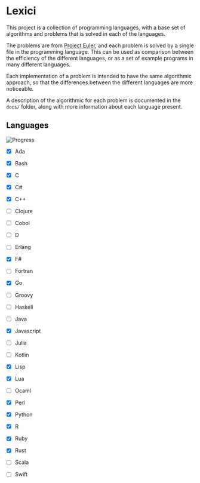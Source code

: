# Lexici #

This project is a collection of programming languages, with a base set of
algorithms and problems that is solved in each of the languages.

The problems are from [Project Euler](https://projecteuler.net), and each
problem is solved by a single file in the programming language. This can be
used as comparison between the efficiency of the different languages, or as a
set of example programs in many different languages.

Each implementation of a problem is intended to have the same algorithmic
approach, so that the differences between the different languages are more
noticeable.

A description of the algorithmic for each problem is documented in the `docs/`
folder, along with more information about each language present.

## Languages ##

![Progress](http://progressed.io/bar/14?scale=25) <!-- 25 -->

- [x] Ada
- [x] Bash
- [x] C
- [x] C#
- [x] C++
- [ ] Clojure
- [ ] Cobol
- [ ] D
- [ ] Erlang
- [x] F#
- [ ] Fortran
- [x] Go
- [ ] Groovy
- [ ] Haskell
- [ ] Java
- [x] Javascript
- [ ] Julia
- [ ] Kotlin
- [x] Lisp
- [x] Lua
- [ ] Ocaml
- [x] Perl
- [x] Python
- [x] R
- [x] Ruby
- [x] Rust
- [ ] Scala
- [ ] Swift



